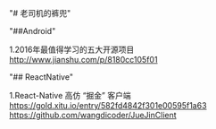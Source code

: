 "# 老司机的裤兜" 

"##Android"<br>

1.2016年最值得学习的五大开源项目<br>
http://www.jianshu.com/p/8180cc105f01

"## ReactNative" <br>

1.React-Native 高仿 “掘金” 客户端<br>
https://gold.xitu.io/entry/582fd4842f301e00595f1a63
https://github.com/wangdicoder/JueJinClient
